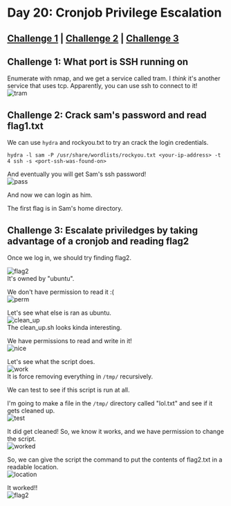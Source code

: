 # Day 20: Cronjob Privilege Escalation

## [Challenge 1](#challenge-1-what-port-is-ssh-running-on) | [Challenge 2](#challenge-2-crack-sams-password-and-read-flag1txt) | [Challenge 3](#challenge-3-escalate-priviledges-by-taking-advantage-of-a-cronjob-and-reading-flag2)

## Challenge 1: What port is SSH running on

Enumerate with nmap, and we get a service called tram. I *think* it's another service that uses tcp. Apparently, you can use ssh to connect to it!\
![tram](https://i.imgur.com/QsFhVV9.png)

## Challenge 2: Crack sam's password and read flag1.txt

We can use `hydra` and rockyou.txt to try an crack the login credentials.

`hydra -l sam -P /usr/share/wordlists/rockyou.txt <your-ip-address> -t 4 ssh -s <port-ssh-was-found-on>`

And eventually you will get Sam's ssh password!\
![pass](https://i.imgur.com/NRkJkco.png)

And now we can login as him.

The first flag is in Sam's home directory.

## Challenge 3: Escalate priviledges by taking advantage of a cronjob and reading flag2

Once we log in, we should try finding flag2.

![flag2](https://i.imgur.com/ft0ft4P.png)\
It's owned by "ubuntu".

We don't have permission to read it :(\
![perm](https://i.imgur.com/1FNOACh.png)

Let's see what else is ran as ubuntu.\
![clean_up](https://i.imgur.com/BeOMmOH.png)\
The clean_up.sh looks kinda interesting.

We have permissions to read and write in it!\
![nice](https://i.imgur.com/PA68nWh.png)

Let's see what the script does.\
![work](https://i.imgur.com/rVvSZM9.png)\
It is force removing everything in `/tmp/` recursively.

We can test to see if this script is run at all.

I'm going to make a file in the `/tmp/` directory called "lol.txt" and see if it gets cleaned up.\
![test](https://i.imgur.com/U8kSOVJ.png)

It did get cleaned! So, we know it works, and we have permission to change the script.\
![worked](https://i.imgur.com/tHpFkGC.png)

So, we can give the script the command to put the contents of flag2.txt in a readable location.\
![location](https://i.imgur.com/VKKJQ35.png)

It worked!!\
![flag2](https://i.imgur.com/sYF9kSU.png)
